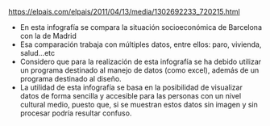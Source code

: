 https://elpais.com/elpais/2011/04/13/media/1302692233_720215.html
- En esta infografía se compara la situación socioeconómica de Barcelona con la de Madrid
- Esa comparación trabaja con múltiples datos, entre ellos: paro, vivienda, salud...etc
- Considero que para la realización de esta infografía se ha debido utilizar un programa destinado al manejo de datos (como excel), además de un programa destinado al diseño.
- La utilidad de esta infografía se basa en la posibilidad de visualizar datos de forma sencilla y accesible para las personas con un nivel cultural medio, puesto que, si se muestran estos datos sin imagen y sin procesar podría resultar confuso.
